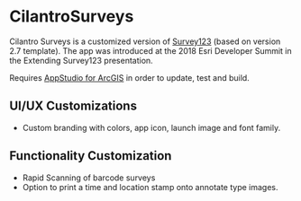# CilantroSurveys
Cilantro Surveys is a customized version of [Survey123](https://survey123.arcgis.com/) (based on version 2.7 template). The app was introduced at the 2018 Esri Developer Summit in the Extending Survey123 presentation.

Requires [AppStudio for ArcGIS](https://appstudio.arcgis.com/) in order to update, test and build.

## UI/UX Customizations
* Custom branding with colors, app icon, launch image and font family.

## Functionality Customization
* Rapid Scanning of barcode surveys
* Option to print a time and location stamp onto annotate type images.


